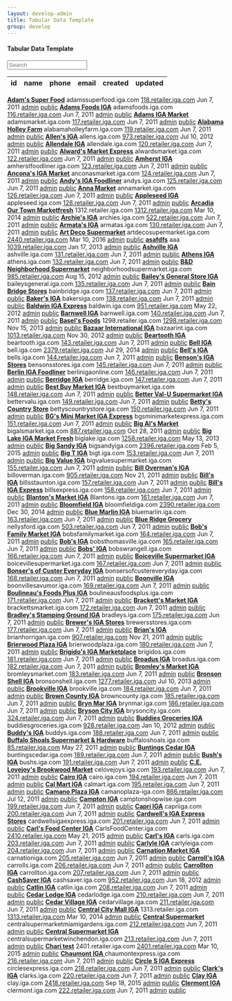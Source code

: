 ```yaml
---
layout: develop-admin
title: Tabular Data Template
group: develop
---
```


<div class="toolbar">
  <div class="row">
    <div class="col-sm-9">
      <h4>Tabular Data Template</h4>
    </div>
    <div class="col-sm-3 text-sm-right">
      <input type="text" placeholder="Search" class="form-control">
    </div>
  </div> 
</div>

<table class="table">
  <thead>
    <tr>
      <th>id</th>
      <th>name</th>
      <th>phone</th>
      <th>email</th>
      <th>created</th>
      <th>updated</th>
    </tr>
  </thead>
  <tbody>
  
  </tbody>
</table>



























































































































































































































































































































































































































































































































































































































































































































































































































































































































































































<tr role="row" class="odd">
<td class="sorting_1">
<strong><a href="/retailers/118">Adam's Super Food</a></strong>
</td>
<td>adamssuperfood.iga.com</td>
<td><a href="http://118.retailer.iga.com" target="_blank">118.retailer.iga.com</a></td>
<td>Jun  7, 2011</td>
<td class="list-actions">
<a href="/retailers/118" class="button">admin</a>
<a href="http://adamssuperfood.iga.com" class="button" target="_blank">public</a>
</td>
</tr><tr role="row" class="even">
<td class="sorting_1">
<strong><a href="/retailers/116">Adams Foods IGA</a></strong>
</td>
<td>adamsfoods.iga.com</td>
<td><a href="http://116.retailer.iga.com" target="_blank">116.retailer.iga.com</a></td>
<td>Jun  7, 2011</td>
<td class="list-actions">
<a href="/retailers/116" class="button">admin</a>
<a href="http://adamsfoods.iga.com" class="button" target="_blank">public</a>
</td>
</tr><tr role="row" class="odd">
<td class="sorting_1">
<strong><a href="/retailers/117">Adams IGA Market</a></strong>
</td>
<td>adamsmarket.iga.com</td>
<td><a href="http://117.retailer.iga.com" target="_blank">117.retailer.iga.com</a></td>
<td>Jun  7, 2011</td>
<td class="list-actions">
<a href="/retailers/117" class="button">admin</a>
<a href="http://adamsmarket.iga.com" class="button" target="_blank">public</a>
</td>
</tr><tr role="row" class="even">
<td class="sorting_1">
<strong><a href="/retailers/119">Alabama Holley Farm</a></strong>
</td>
<td>alabamaholleyfarm.iga.com</td>
<td><a href="http://119.retailer.iga.com" target="_blank">119.retailer.iga.com</a></td>
<td>Jun  7, 2011</td>
<td class="list-actions">
<a href="/retailers/119" class="button">admin</a>
<a href="http://alabamaholleyfarm.iga.com" class="button" target="_blank">public</a>
</td>
</tr><tr role="row" class="odd">
<td class="sorting_1">
<strong><a href="/retailers/973">Allen's IGA</a></strong>
</td>
<td>allens.iga.com</td>
<td><a href="http://973.retailer.iga.com" target="_blank">973.retailer.iga.com</a></td>
<td>Jul 10, 2012</td>
<td class="list-actions">
<a href="/retailers/973" class="button">admin</a>
<a href="http://allens.iga.com" class="button" target="_blank">public</a>
</td>
</tr><tr role="row" class="even">
<td class="sorting_1">
<strong><a href="/retailers/120">Allendale IGA</a></strong>
</td>
<td>allendale.iga.com</td>
<td><a href="http://120.retailer.iga.com" target="_blank">120.retailer.iga.com</a></td>
<td>Jun  7, 2011</td>
<td class="list-actions">
<a href="/retailers/120" class="button">admin</a>
<a href="http://allendale.iga.com" class="button" target="_blank">public</a>
</td>
</tr><tr role="row" class="odd">
<td class="sorting_1">
<strong><a href="/retailers/122">Alward's Market Express</a></strong>
</td>
<td>alwardsmarket.iga.com</td>
<td><a href="http://122.retailer.iga.com" target="_blank">122.retailer.iga.com</a></td>
<td>Jun  7, 2011</td>
<td class="list-actions">
<a href="/retailers/122" class="button">admin</a>
<a href="http://alwardsmarket.iga.com" class="button" target="_blank">public</a>
</td>
</tr><tr role="row" class="even">
<td class="sorting_1">
<strong><a href="/retailers/123">Amherst IGA</a></strong>
</td>
<td>amherstfoodliner.iga.com</td>
<td><a href="http://123.retailer.iga.com" target="_blank">123.retailer.iga.com</a></td>
<td>Jun  7, 2011</td>
<td class="list-actions">
<a href="/retailers/123" class="button">admin</a>
<a href="http://amherstfoodliner.iga.com" class="button" target="_blank">public</a>
</td>
</tr><tr role="row" class="odd">
<td class="sorting_1">
<strong><a href="/retailers/124">Ancona's IGA Market</a></strong>
</td>
<td>anconasmarket.iga.com</td>
<td><a href="http://124.retailer.iga.com" target="_blank">124.retailer.iga.com</a></td>
<td>Jun  7, 2011</td>
<td class="list-actions">
<a href="/retailers/124" class="button">admin</a>
<a href="http://anconasmarket.iga.com" class="button" target="_blank">public</a>
</td>
</tr><tr role="row" class="even">
<td class="sorting_1">
<strong><a href="/retailers/125">Andy's IGA Foodliner</a></strong>
</td>
<td>andys.iga.com</td>
<td><a href="http://125.retailer.iga.com" target="_blank">125.retailer.iga.com</a></td>
<td>Jun  7, 2011</td>
<td class="list-actions">
<a href="/retailers/125" class="button">admin</a>
<a href="http://andys.iga.com" class="button" target="_blank">public</a>
</td>
</tr><tr role="row" class="odd">
<td class="sorting_1">
<strong><a href="/retailers/126">Anna Market</a></strong>
</td>
<td>annamarket.iga.com</td>
<td><a href="http://126.retailer.iga.com" target="_blank">126.retailer.iga.com</a></td>
<td>Jun  7, 2011</td>
<td class="list-actions">
<a href="/retailers/126" class="button">admin</a>
<a href="http://annamarket.iga.com" class="button" target="_blank">public</a>
</td>
</tr><tr role="row" class="even">
<td class="sorting_1">
<strong><a href="/retailers/128">Appleseed IGA</a></strong>
</td>
<td>appleseed.iga.com</td>
<td><a href="http://128.retailer.iga.com" target="_blank">128.retailer.iga.com</a></td>
<td>Jun  7, 2011</td>
<td class="list-actions">
<a href="/retailers/128" class="button">admin</a>
<a href="http://appleseed.iga.com" class="button" target="_blank">public</a>
</td>
</tr><tr role="row" class="odd">
<td class="sorting_1">
<strong><a href="/retailers/1312">Arcadia Our Town Marketfresh</a></strong>
</td>
<td>1312.retailer.iga.com</td>
<td><a href="http://1312.retailer.iga.com" target="_blank">1312.retailer.iga.com</a></td>
<td>Mar 10, 2014</td>
<td class="list-actions">
<a href="/retailers/1312" class="button">admin</a>
<a href="http://1312.retailer.iga.com" class="button" target="_blank">public</a>
</td>
</tr><tr role="row" class="even">
<td class="sorting_1">
<strong><a href="/retailers/522">Archie's IGA</a></strong>
</td>
<td>archies.iga.com</td>
<td><a href="http://522.retailer.iga.com" target="_blank">522.retailer.iga.com</a></td>
<td>Jun  7, 2011</td>
<td class="list-actions">
<a href="/retailers/522" class="button">admin</a>
<a href="http://archies.iga.com" class="button" target="_blank">public</a>
</td>
</tr><tr role="row" class="odd">
<td class="sorting_1">
<strong><a href="/retailers/130">Armata's IGA</a></strong>
</td>
<td>armatas.iga.com</td>
<td><a href="http://130.retailer.iga.com" target="_blank">130.retailer.iga.com</a></td>
<td>Jun  7, 2011</td>
<td class="list-actions">
<a href="/retailers/130" class="button">admin</a>
<a href="http://armatas.iga.com" class="button" target="_blank">public</a>
</td>
</tr><tr role="row" class="even">
<td class="sorting_1">
<strong><a href="/retailers/2440">Art Deco Supermarket</a></strong>
</td>
<td>artdecosupermarket.iga.com</td>
<td><a href="http://2440.retailer.iga.com" target="_blank">2440.retailer.iga.com</a></td>
<td>Mar 10, 2016</td>
<td class="list-actions">
<a href="/retailers/2440" class="button">admin</a>
<a href="http://artdecosupermarket.iga.com" class="button" target="_blank">public</a>
</td>
</tr><tr role="row" class="odd">
<td class="sorting_1">
<strong><a href="/retailers/1039">asafdfs</a></strong>
</td>
<td>aaa</td>
<td><a href="http://1039.retailer.iga.com" target="_blank">1039.retailer.iga.com</a></td>
<td>Jan 17, 2013</td>
<td class="list-actions">
<a href="/retailers/1039" class="button">admin</a>
<a href="http://aaa" class="button" target="_blank">public</a>
</td>
</tr><tr role="row" class="even">
<td class="sorting_1">
<strong><a href="/retailers/131">Ashville IGA</a></strong>
</td>
<td>ashville.iga.com</td>
<td><a href="http://131.retailer.iga.com" target="_blank">131.retailer.iga.com</a></td>
<td>Jun  7, 2011</td>
<td class="list-actions">
<a href="/retailers/131" class="button">admin</a>
<a href="http://ashville.iga.com" class="button" target="_blank">public</a>
</td>
</tr><tr role="row" class="odd">
<td class="sorting_1">
<strong><a href="/retailers/132">Athens IGA</a></strong>
</td>
<td>athens.iga.com</td>
<td><a href="http://132.retailer.iga.com" target="_blank">132.retailer.iga.com</a></td>
<td>Jun  7, 2011</td>
<td class="list-actions">
<a href="/retailers/132" class="button">admin</a>
<a href="http://athens.iga.com" class="button" target="_blank">public</a>
</td>
</tr><tr role="row" class="even">
<td class="sorting_1">
<strong><a href="/retailers/985">B&amp;D Neighborhood Supermarket</a></strong>
</td>
<td>neighborhoodsupermarket.iga.com</td>
<td><a href="http://985.retailer.iga.com" target="_blank">985.retailer.iga.com</a></td>
<td>Aug 15, 2012</td>
<td class="list-actions">
<a href="/retailers/985" class="button">admin</a>
<a href="http://neighborhoodsupermarket.iga.com" class="button" target="_blank">public</a>
</td>
</tr><tr role="row" class="odd">
<td class="sorting_1">
<strong><a href="/retailers/135">Bailey's General Store IGA</a></strong>
</td>
<td>baileysgeneral.iga.com</td>
<td><a href="http://135.retailer.iga.com" target="_blank">135.retailer.iga.com</a></td>
<td>Jun  7, 2011</td>
<td class="list-actions">
<a href="/retailers/135" class="button">admin</a>
<a href="http://baileysgeneral.iga.com" class="button" target="_blank">public</a>
</td>
</tr><tr role="row" class="even">
<td class="sorting_1">
<strong><a href="/retailers/137">Bain Bridge Stores</a></strong>
</td>
<td>bainbridge.iga.com</td>
<td><a href="http://137.retailer.iga.com" target="_blank">137.retailer.iga.com</a></td>
<td>Jun  7, 2011</td>
<td class="list-actions">
<a href="/retailers/137" class="button">admin</a>
<a href="http://bainbridge.iga.com" class="button" target="_blank">public</a>
</td>
</tr><tr role="row" class="odd">
<td class="sorting_1">
<strong><a href="/retailers/138">Baker's IGA</a></strong>
</td>
<td>bakersiga.com</td>
<td><a href="http://138.retailer.iga.com" target="_blank">138.retailer.iga.com</a></td>
<td>Jun  7, 2011</td>
<td class="list-actions">
<a href="/retailers/138" class="button">admin</a>
<a href="http://bakersiga.com" class="button" target="_blank">public</a>
</td>
</tr><tr role="row" class="even">
<td class="sorting_1">
<strong><a href="/retailers/951">Baldwin IGA Express</a></strong>
</td>
<td>baldwin.iga.com</td>
<td><a href="http://951.retailer.iga.com" target="_blank">951.retailer.iga.com</a></td>
<td>May 22, 2012</td>
<td class="list-actions">
<a href="/retailers/951" class="button">admin</a>
<a href="http://baldwin.iga.com" class="button" target="_blank">public</a>
</td>
</tr><tr role="row" class="odd">
<td class="sorting_1">
<strong><a href="/retailers/140">Barnwell IGA</a></strong>
</td>
<td>barnwell.iga.com</td>
<td><a href="http://140.retailer.iga.com" target="_blank">140.retailer.iga.com</a></td>
<td>Jun  7, 2011</td>
<td class="list-actions">
<a href="/retailers/140" class="button">admin</a>
<a href="http://barnwell.iga.com" class="button" target="_blank">public</a>
</td>
</tr><tr role="row" class="even">
<td class="sorting_1">
<strong><a href="/retailers/1298">Basel's Foods</a></strong>
</td>
<td>1298.retailer.iga.com</td>
<td><a href="http://1298.retailer.iga.com" target="_blank">1298.retailer.iga.com</a></td>
<td>Nov 15, 2013</td>
<td class="list-actions">
<a href="/retailers/1298" class="button">admin</a>
<a href="http://1298.retailer.iga.com" class="button" target="_blank">public</a>
</td>
</tr><tr role="row" class="odd">
<td class="sorting_1">
<strong><a href="/retailers/1013">Bazaar International IGA</a></strong>
</td>
<td>bazaarint.iga.com</td>
<td><a href="http://1013.retailer.iga.com" target="_blank">1013.retailer.iga.com</a></td>
<td>Nov 30, 2012</td>
<td class="list-actions">
<a href="/retailers/1013" class="button">admin</a>
<a href="http://bazaarint.iga.com" class="button" target="_blank">public</a>
</td>
</tr><tr role="row" class="even">
<td class="sorting_1">
<strong><a href="/retailers/143">Beartooth IGA</a></strong>
</td>
<td>beartooth.iga.com</td>
<td><a href="http://143.retailer.iga.com" target="_blank">143.retailer.iga.com</a></td>
<td>Jun  7, 2011</td>
<td class="list-actions">
<a href="/retailers/143" class="button">admin</a>
<a href="http://beartooth.iga.com" class="button" target="_blank">public</a>
</td>
</tr><tr role="row" class="odd">
<td class="sorting_1">
<strong><a href="/retailers/2379">Bell IGA</a></strong>
</td>
<td>bell.iga.com</td>
<td><a href="http://2379.retailer.iga.com" target="_blank">2379.retailer.iga.com</a></td>
<td>Jul 29, 2014</td>
<td class="list-actions">
<a href="/retailers/2379" class="button">admin</a>
<a href="http://bell.iga.com" class="button" target="_blank">public</a>
</td>
</tr><tr role="row" class="even">
<td class="sorting_1">
<strong><a href="/retailers/144">Bell's IGA</a></strong>
</td>
<td>bells.iga.com</td>
<td><a href="http://144.retailer.iga.com" target="_blank">144.retailer.iga.com</a></td>
<td>Jun  7, 2011</td>
<td class="list-actions">
<a href="/retailers/144" class="button">admin</a>
<a href="http://bells.iga.com" class="button" target="_blank">public</a>
</td>
</tr><tr role="row" class="odd">
<td class="sorting_1">
<strong><a href="/retailers/145">Benson's IGA Stores</a></strong>
</td>
<td>bensonsstores.iga.com</td>
<td><a href="http://145.retailer.iga.com" target="_blank">145.retailer.iga.com</a></td>
<td>Jun  7, 2011</td>
<td class="list-actions">
<a href="/retailers/145" class="button">admin</a>
<a href="http://bensonsstores.iga.com" class="button" target="_blank">public</a>
</td>
</tr><tr role="row" class="even">
<td class="sorting_1">
<strong><a href="/retailers/146">Berlin IGA Foodliner</a></strong>
</td>
<td>berlinigaonline.com</td>
<td><a href="http://146.retailer.iga.com" target="_blank">146.retailer.iga.com</a></td>
<td>Jun  7, 2011</td>
<td class="list-actions">
<a href="/retailers/146" class="button">admin</a>
<a href="http://berlinigaonline.com" class="button" target="_blank">public</a>
</td>
</tr><tr role="row" class="odd">
<td class="sorting_1">
<strong><a href="/retailers/147">Berridge IGA</a></strong>
</td>
<td>berridge.iga.com</td>
<td><a href="http://147.retailer.iga.com" target="_blank">147.retailer.iga.com</a></td>
<td>Jun  7, 2011</td>
<td class="list-actions">
<a href="/retailers/147" class="button">admin</a>
<a href="http://berridge.iga.com" class="button" target="_blank">public</a>
</td>
</tr><tr role="row" class="even">
<td class="sorting_1">
<strong><a href="/retailers/148">Best Buy Market IGA</a></strong>
</td>
<td>bestbuymarket.iga.com</td>
<td><a href="http://148.retailer.iga.com" target="_blank">148.retailer.iga.com</a></td>
<td>Jun  7, 2011</td>
<td class="list-actions">
<a href="/retailers/148" class="button">admin</a>
<a href="http://bestbuymarket.iga.com" class="button" target="_blank">public</a>
</td>
</tr><tr role="row" class="odd">
<td class="sorting_1">
<strong><a href="/retailers/149">Better Val-U Supermarket IGA</a></strong>
</td>
<td>bettervalu.iga.com</td>
<td><a href="http://149.retailer.iga.com" target="_blank">149.retailer.iga.com</a></td>
<td>Jun  7, 2011</td>
<td class="list-actions">
<a href="/retailers/149" class="button">admin</a>
<a href="http://bettervalu.iga.com" class="button" target="_blank">public</a>
</td>
</tr><tr role="row" class="even">
<td class="sorting_1">
<strong><a href="/retailers/150">Betty's Country Store</a></strong>
</td>
<td>bettyscountrystore.iga.com</td>
<td><a href="http://150.retailer.iga.com" target="_blank">150.retailer.iga.com</a></td>
<td>Jun  7, 2011</td>
<td class="list-actions">
<a href="/retailers/150" class="button">admin</a>
<a href="http://bettyscountrystore.iga.com" class="button" target="_blank">public</a>
</td>
</tr><tr role="row" class="odd">
<td class="sorting_1">
<strong><a href="/retailers/151">BG's Mini Market IGA Express</a></strong>
</td>
<td>bgsminimarketexpress.iga.com</td>
<td><a href="http://151.retailer.iga.com" target="_blank">151.retailer.iga.com</a></td>
<td>Jun  7, 2011</td>
<td class="list-actions">
<a href="/retailers/151" class="button">admin</a>
<a href="http://bgsminimarketexpress.iga.com" class="button" target="_blank">public</a>
</td>
</tr><tr role="row" class="even">
<td class="sorting_1">
<strong><a href="/retailers/887">Big Al's Market</a></strong>
</td>
<td>bigalsmarket.iga.com</td>
<td><a href="http://887.retailer.iga.com" target="_blank">887.retailer.iga.com</a></td>
<td>Oct 28, 2011</td>
<td class="list-actions">
<a href="/retailers/887" class="button">admin</a>
<a href="http://bigalsmarket.iga.com" class="button" target="_blank">public</a>
</td>
</tr><tr role="row" class="odd">
<td class="sorting_1">
<strong><a href="/retailers/1258">Big Lake IGA Market Fresh</a></strong>
</td>
<td>biglake.iga.com</td>
<td><a href="http://1258.retailer.iga.com" target="_blank">1258.retailer.iga.com</a></td>
<td>May 13, 2013</td>
<td class="list-actions">
<a href="/retailers/1258" class="button">admin</a>
<a href="http://biglake.iga.com" class="button" target="_blank">public</a>
</td>
</tr><tr role="row" class="even">
<td class="sorting_1">
<strong><a href="/retailers/2396">Big Sandy IGA</a></strong>
</td>
<td>bigsandyiga.com</td>
<td><a href="http://2396.retailer.iga.com" target="_blank">2396.retailer.iga.com</a></td>
<td>Feb  5, 2015</td>
<td class="list-actions">
<a href="/retailers/2396" class="button">admin</a>
<a href="http://bigsandyiga.com" class="button" target="_blank">public</a>
</td>
</tr><tr role="row" class="odd">
<td class="sorting_1">
<strong><a href="/retailers/153">Big T IGA</a></strong>
</td>
<td>bigt.iga.com</td>
<td><a href="http://153.retailer.iga.com" target="_blank">153.retailer.iga.com</a></td>
<td>Jun  7, 2011</td>
<td class="list-actions">
<a href="/retailers/153" class="button">admin</a>
<a href="http://bigt.iga.com" class="button" target="_blank">public</a>
</td>
</tr><tr role="row" class="even">
<td class="sorting_1">
<strong><a href="/retailers/155">Big Value IGA</a></strong>
</td>
<td>bigvaluesupermarket.iga.com</td>
<td><a href="http://155.retailer.iga.com" target="_blank">155.retailer.iga.com</a></td>
<td>Jun  7, 2011</td>
<td class="list-actions">
<a href="/retailers/155" class="button">admin</a>
<a href="http://bigvaluesupermarket.iga.com" class="button" target="_blank">public</a>
</td>
</tr><tr role="row" class="odd">
<td class="sorting_1">
<strong><a href="/retailers/905">Bill Overman's IGA</a></strong>
</td>
<td>billoverman.iga.com</td>
<td><a href="http://905.retailer.iga.com" target="_blank">905.retailer.iga.com</a></td>
<td>Nov 21, 2011</td>
<td class="list-actions">
<a href="/retailers/905" class="button">admin</a>
<a href="http://billoverman.iga.com" class="button" target="_blank">public</a>
</td>
</tr><tr role="row" class="even">
<td class="sorting_1">
<strong><a href="/retailers/157">Bill's IGA</a></strong>
</td>
<td>billsstaunton.iga.com</td>
<td><a href="http://157.retailer.iga.com" target="_blank">157.retailer.iga.com</a></td>
<td>Jun  7, 2011</td>
<td class="list-actions">
<a href="/retailers/157" class="button">admin</a>
<a href="http://billsstaunton.iga.com" class="button" target="_blank">public</a>
</td>
</tr><tr role="row" class="odd">
<td class="sorting_1">
<strong><a href="/retailers/158">Bill's IGA Express</a></strong>
</td>
<td>billsexpress.iga.com</td>
<td><a href="http://158.retailer.iga.com" target="_blank">158.retailer.iga.com</a></td>
<td>Jun  7, 2011</td>
<td class="list-actions">
<a href="/retailers/158" class="button">admin</a>
<a href="http://billsexpress.iga.com" class="button" target="_blank">public</a>
</td>
</tr><tr role="row" class="even">
<td class="sorting_1">
<strong><a href="/retailers/161">Blanton's Market IGA</a></strong>
</td>
<td>Blantons.iga.com</td>
<td><a href="http://161.retailer.iga.com" target="_blank">161.retailer.iga.com</a></td>
<td>Jun  7, 2011</td>
<td class="list-actions">
<a href="/retailers/161" class="button">admin</a>
<a href="http://Blantons.iga.com" class="button" target="_blank">public</a>
</td>
</tr><tr role="row" class="odd">
<td class="sorting_1">
<strong><a href="/retailers/2390">Bloomfield IGA</a></strong>
</td>
<td>bloomfieldiga.com</td>
<td><a href="http://2390.retailer.iga.com" target="_blank">2390.retailer.iga.com</a></td>
<td>Dec 30, 2014</td>
<td class="list-actions">
<a href="/retailers/2390" class="button">admin</a>
<a href="http://bloomfieldiga.com" class="button" target="_blank">public</a>
</td>
</tr><tr role="row" class="even">
<td class="sorting_1">
<strong><a href="/retailers/163">Blue Marlin IGA</a></strong>
</td>
<td>bluemarlin.iga.com</td>
<td><a href="http://163.retailer.iga.com" target="_blank">163.retailer.iga.com</a></td>
<td>Jun  7, 2011</td>
<td class="list-actions">
<a href="/retailers/163" class="button">admin</a>
<a href="http://bluemarlin.iga.com" class="button" target="_blank">public</a>
</td>
</tr><tr role="row" class="odd">
<td class="sorting_1">
<strong><a href="/retailers/503">Blue Ridge Grocery</a></strong>
</td>
<td>nellysford.iga.com</td>
<td><a href="http://503.retailer.iga.com" target="_blank">503.retailer.iga.com</a></td>
<td>Jun  7, 2011</td>
<td class="list-actions">
<a href="/retailers/503" class="button">admin</a>
<a href="http://nellysford.iga.com" class="button" target="_blank">public</a>
</td>
</tr><tr role="row" class="even">
<td class="sorting_1">
<strong><a href="/retailers/164">Bob's Family Market IGA</a></strong>
</td>
<td>bobsfamilymarket.iga.com</td>
<td><a href="http://164.retailer.iga.com" target="_blank">164.retailer.iga.com</a></td>
<td>Jun  7, 2011</td>
<td class="list-actions">
<a href="/retailers/164" class="button">admin</a>
<a href="http://bobsfamilymarket.iga.com" class="button" target="_blank">public</a>
</td>
</tr><tr role="row" class="odd">
<td class="sorting_1">
<strong><a href="/retailers/165">Bob's IGA</a></strong>
</td>
<td>bobsthomasville.iga.com</td>
<td><a href="http://165.retailer.iga.com" target="_blank">165.retailer.iga.com</a></td>
<td>Jun  7, 2011</td>
<td class="list-actions">
<a href="/retailers/165" class="button">admin</a>
<a href="http://bobsthomasville.iga.com" class="button" target="_blank">public</a>
</td>
</tr><tr role="row" class="even">
<td class="sorting_1">
<strong><a href="/retailers/166">Bobs' IGA</a></strong>
</td>
<td>bobswrangell.iga.com</td>
<td><a href="http://166.retailer.iga.com" target="_blank">166.retailer.iga.com</a></td>
<td>Jun  7, 2011</td>
<td class="list-actions">
<a href="/retailers/166" class="button">admin</a>
<a href="http://bobswrangell.iga.com" class="button" target="_blank">public</a>
</td>
</tr><tr role="row" class="odd">
<td class="sorting_1">
<strong><a href="/retailers/167">Boiceville Supermarket IGA</a></strong>
</td>
<td>boicevillesupermarket.iga.com</td>
<td><a href="http://167.retailer.iga.com" target="_blank">167.retailer.iga.com</a></td>
<td>Jun  7, 2011</td>
<td class="list-actions">
<a href="/retailers/167" class="button">admin</a>
<a href="http://boicevillesupermarket.iga.com" class="button" target="_blank">public</a>
</td>
</tr><tr role="row" class="even">
<td class="sorting_1">
<strong><a href="/retailers/168">Bonser's of Custer Everyday IGA</a></strong>
</td>
<td>bonsersofcustereveryday.iga.com</td>
<td><a href="http://168.retailer.iga.com" target="_blank">168.retailer.iga.com</a></td>
<td>Jun  7, 2011</td>
<td class="list-actions">
<a href="/retailers/168" class="button">admin</a>
<a href="http://bonsersofcustereveryday.iga.com" class="button" target="_blank">public</a>
</td>
</tr><tr role="row" class="odd">
<td class="sorting_1">
<strong><a href="/retailers/169">Boonville IGA</a></strong>
</td>
<td>boonvillesavumor.iga.com</td>
<td><a href="http://169.retailer.iga.com" target="_blank">169.retailer.iga.com</a></td>
<td>Jun  7, 2011</td>
<td class="list-actions">
<a href="/retailers/169" class="button">admin</a>
<a href="http://boonvillesavumor.iga.com" class="button" target="_blank">public</a>
</td>
</tr><tr role="row" class="even">
<td class="sorting_1">
<strong><a href="/retailers/171">Boulineau's Foods Plus IGA</a></strong>
</td>
<td>boulineausfoodsplus.iga.com</td>
<td><a href="http://171.retailer.iga.com" target="_blank">171.retailer.iga.com</a></td>
<td>Jun  7, 2011</td>
<td class="list-actions">
<a href="/retailers/171" class="button">admin</a>
<a href="http://boulineausfoodsplus.iga.com" class="button" target="_blank">public</a>
</td>
</tr><tr role="row" class="odd">
<td class="sorting_1">
<strong><a href="/retailers/172">Brackett's Market IGA</a></strong>
</td>
<td>brackettsmarket.iga.com</td>
<td><a href="http://172.retailer.iga.com" target="_blank">172.retailer.iga.com</a></td>
<td>Jun  7, 2011</td>
<td class="list-actions">
<a href="/retailers/172" class="button">admin</a>
<a href="http://brackettsmarket.iga.com" class="button" target="_blank">public</a>
</td>
</tr><tr role="row" class="even">
<td class="sorting_1">
<strong><a href="/retailers/175">Bradley's Stamping Ground IGA</a></strong>
</td>
<td>bradleys.iga.com</td>
<td><a href="http://175.retailer.iga.com" target="_blank">175.retailer.iga.com</a></td>
<td>Jun  7, 2011</td>
<td class="list-actions">
<a href="/retailers/175" class="button">admin</a>
<a href="http://bradleys.iga.com" class="button" target="_blank">public</a>
</td>
</tr><tr role="row" class="odd">
<td class="sorting_1">
<strong><a href="/retailers/177">Brewer's IGA Stores</a></strong>
</td>
<td>brewersstores.iga.com</td>
<td><a href="http://177.retailer.iga.com" target="_blank">177.retailer.iga.com</a></td>
<td>Jun  7, 2011</td>
<td class="list-actions">
<a href="/retailers/177" class="button">admin</a>
<a href="http://brewersstores.iga.com" class="button" target="_blank">public</a>
</td>
</tr><tr role="row" class="even">
<td class="sorting_1">
<strong><a href="/retailers/907">Brian's IGA</a></strong>
</td>
<td>brianhorrigan.iga.com</td>
<td><a href="http://907.retailer.iga.com" target="_blank">907.retailer.iga.com</a></td>
<td>Nov 21, 2011</td>
<td class="list-actions">
<a href="/retailers/907" class="button">admin</a>
<a href="http://brianhorrigan.iga.com" class="button" target="_blank">public</a>
</td>
</tr><tr role="row" class="odd">
<td class="sorting_1">
<strong><a href="/retailers/180">Brierwood Plaza IGA</a></strong>
</td>
<td>brierwoodplaza.iga.com</td>
<td><a href="http://180.retailer.iga.com" target="_blank">180.retailer.iga.com</a></td>
<td>Jun  7, 2011</td>
<td class="list-actions">
<a href="/retailers/180" class="button">admin</a>
<a href="http://brierwoodplaza.iga.com" class="button" target="_blank">public</a>
</td>
</tr><tr role="row" class="even">
<td class="sorting_1">
<strong><a href="/retailers/181">Brigido's IGA Marketplace</a></strong>
</td>
<td>brigidos.iga.com</td>
<td><a href="http://181.retailer.iga.com" target="_blank">181.retailer.iga.com</a></td>
<td>Jun  7, 2011</td>
<td class="list-actions">
<a href="/retailers/181" class="button">admin</a>
<a href="http://brigidos.iga.com" class="button" target="_blank">public</a>
</td>
</tr><tr role="row" class="odd">
<td class="sorting_1">
<strong><a href="/retailers/182">Broadus IGA</a></strong>
</td>
<td>broadus.iga.com</td>
<td><a href="http://182.retailer.iga.com" target="_blank">182.retailer.iga.com</a></td>
<td>Jun  7, 2011</td>
<td class="list-actions">
<a href="/retailers/182" class="button">admin</a>
<a href="http://broadus.iga.com" class="button" target="_blank">public</a>
</td>
</tr><tr role="row" class="even">
<td class="sorting_1">
<strong><a href="/retailers/183">Bromley's Market IGA</a></strong>
</td>
<td>bromleysmarket.com</td>
<td><a href="http://183.retailer.iga.com" target="_blank">183.retailer.iga.com</a></td>
<td>Jun  7, 2011</td>
<td class="list-actions">
<a href="/retailers/183" class="button">admin</a>
<a href="http://bromleysmarket.com" class="button" target="_blank">public</a>
</td>
</tr><tr role="row" class="odd">
<td class="sorting_1">
<strong><a href="/retailers/1277">Bronson Shell IGA</a></strong>
</td>
<td>bronsonshell.iga.com</td>
<td><a href="http://1277.retailer.iga.com" target="_blank">1277.retailer.iga.com</a></td>
<td>Jul 10, 2013</td>
<td class="list-actions">
<a href="/retailers/1277" class="button">admin</a>
<a href="http://bronsonshell.iga.com" class="button" target="_blank">public</a>
</td>
</tr><tr role="row" class="even">
<td class="sorting_1">
<strong><a href="/retailers/184">Brookville IGA</a></strong>
</td>
<td>brookville.iga.com</td>
<td><a href="http://184.retailer.iga.com" target="_blank">184.retailer.iga.com</a></td>
<td>Jun  7, 2011</td>
<td class="list-actions">
<a href="/retailers/184" class="button">admin</a>
<a href="http://brookville.iga.com" class="button" target="_blank">public</a>
</td>
</tr><tr role="row" class="odd">
<td class="sorting_1">
<strong><a href="/retailers/185">Brown County IGA</a></strong>
</td>
<td>browncounty.iga.com</td>
<td><a href="http://185.retailer.iga.com" target="_blank">185.retailer.iga.com</a></td>
<td>Jun  7, 2011</td>
<td class="list-actions">
<a href="/retailers/185" class="button">admin</a>
<a href="http://browncounty.iga.com" class="button" target="_blank">public</a>
</td>
</tr><tr role="row" class="even">
<td class="sorting_1">
<strong><a href="/retailers/186">Bryn Mar IGA</a></strong>
</td>
<td>brynmar.iga.com</td>
<td><a href="http://186.retailer.iga.com" target="_blank">186.retailer.iga.com</a></td>
<td>Jun  7, 2011</td>
<td class="list-actions">
<a href="/retailers/186" class="button">admin</a>
<a href="http://brynmar.iga.com" class="button" target="_blank">public</a>
</td>
</tr><tr role="row" class="odd">
<td class="sorting_1">
<strong><a href="/retailers/324">Bryson City IGA</a></strong>
</td>
<td>brysoncity.iga.com</td>
<td><a href="http://324.retailer.iga.com" target="_blank">324.retailer.iga.com</a></td>
<td>Jun  7, 2011</td>
<td class="list-actions">
<a href="/retailers/324" class="button">admin</a>
<a href="http://brysoncity.iga.com" class="button" target="_blank">public</a>
</td>
</tr><tr role="row" class="even">
<td class="sorting_1">
<strong><a href="/retailers/928">Buddies Groceries IGA</a></strong>
</td>
<td>buddiesgroceries.iga.com</td>
<td><a href="http://928.retailer.iga.com" target="_blank">928.retailer.iga.com</a></td>
<td>Jan 10, 2012</td>
<td class="list-actions">
<a href="/retailers/928" class="button">admin</a>
<a href="http://buddiesgroceries.iga.com" class="button" target="_blank">public</a>
</td>
</tr><tr role="row" class="odd">
<td class="sorting_1">
<strong><a href="/retailers/188">Buddy's IGA</a></strong>
</td>
<td>buddys.iga.com</td>
<td><a href="http://188.retailer.iga.com" target="_blank">188.retailer.iga.com</a></td>
<td>Jun  7, 2011</td>
<td class="list-actions">
<a href="/retailers/188" class="button">admin</a>
<a href="http://buddys.iga.com" class="button" target="_blank">public</a>
</td>
</tr><tr role="row" class="even">
<td class="sorting_1">
<strong><a href="/retailers/85">Buffalo Shoals Supermarket &amp; Hardware</a></strong>
</td>
<td>buffaloshoals.iga.com</td>
<td><a href="http://85.retailer.iga.com" target="_blank">85.retailer.iga.com</a></td>
<td>May 27, 2011</td>
<td class="list-actions">
<a href="/retailers/85" class="button">admin</a>
<a href="http://buffaloshoals.iga.com" class="button" target="_blank">public</a>
</td>
</tr><tr role="row" class="odd">
<td class="sorting_1">
<strong><a href="/retailers/189">Buntings Cedar IGA</a></strong>
</td>
<td>buntingscedar.iga.com</td>
<td><a href="http://189.retailer.iga.com" target="_blank">189.retailer.iga.com</a></td>
<td>Jun  7, 2011</td>
<td class="list-actions">
<a href="/retailers/189" class="button">admin</a>
<a href="http://buntingscedar.iga.com" class="button" target="_blank">public</a>
</td>
</tr><tr role="row" class="even">
<td class="sorting_1">
<strong><a href="/retailers/191">Bush's IGA</a></strong>
</td>
<td>bushs.iga.com</td>
<td><a href="http://191.retailer.iga.com" target="_blank">191.retailer.iga.com</a></td>
<td>Jun  7, 2011</td>
<td class="list-actions">
<a href="/retailers/191" class="button">admin</a>
<a href="http://bushs.iga.com" class="button" target="_blank">public</a>
</td>
</tr><tr role="row" class="odd">
<td class="sorting_1">
<strong><a href="/retailers/193">C.E. Lovejoy's Brookwood Market</a></strong>
</td>
<td>celovejoys.iga.com</td>
<td><a href="http://193.retailer.iga.com" target="_blank">193.retailer.iga.com</a></td>
<td>Jun  7, 2011</td>
<td class="list-actions">
<a href="/retailers/193" class="button">admin</a>
<a href="http://celovejoys.iga.com" class="button" target="_blank">public</a>
</td>
</tr><tr role="row" class="even">
<td class="sorting_1">
<strong><a href="/retailers/194">Cairo IGA</a></strong>
</td>
<td>cairo.iga.com</td>
<td><a href="http://194.retailer.iga.com" target="_blank">194.retailer.iga.com</a></td>
<td>Jun  7, 2011</td>
<td class="list-actions">
<a href="/retailers/194" class="button">admin</a>
<a href="http://cairo.iga.com" class="button" target="_blank">public</a>
</td>
</tr><tr role="row" class="odd">
<td class="sorting_1">
<strong><a href="/retailers/195">Cal Mart IGA</a></strong>
</td>
<td>calmart.iga.com</td>
<td><a href="http://195.retailer.iga.com" target="_blank">195.retailer.iga.com</a></td>
<td>Jun  7, 2011</td>
<td class="list-actions">
<a href="/retailers/195" class="button">admin</a>
<a href="http://calmart.iga.com" class="button" target="_blank">public</a>
</td>
</tr><tr role="row" class="even">
<td class="sorting_1">
<strong><a href="/retailers/866">Camano Plaza IGA</a></strong>
</td>
<td>camanoplaza-iga.com</td>
<td><a href="http://866.retailer.iga.com" target="_blank">866.retailer.iga.com</a></td>
<td>Jul 12, 2011</td>
<td class="list-actions">
<a href="/retailers/866" class="button">admin</a>
<a href="http://camanoplaza-iga.com" class="button" target="_blank">public</a>
</td>
</tr><tr role="row" class="odd">
<td class="sorting_1">
<strong><a href="/retailers/199">Campton IGA</a></strong>
</td>
<td>camptonshopwise.iga.com</td>
<td><a href="http://199.retailer.iga.com" target="_blank">199.retailer.iga.com</a></td>
<td>Jun  7, 2011</td>
<td class="list-actions">
<a href="/retailers/199" class="button">admin</a>
<a href="http://camptonshopwise.iga.com" class="button" target="_blank">public</a>
</td>
</tr><tr role="row" class="even">
<td class="sorting_1">
<strong><a href="/retailers/200">Capri IGA</a></strong>
</td>
<td>capriiga.com</td>
<td><a href="http://200.retailer.iga.com" target="_blank">200.retailer.iga.com</a></td>
<td>Jun  7, 2011</td>
<td class="list-actions">
<a href="/retailers/200" class="button">admin</a>
<a href="http://capriiga.com" class="button" target="_blank">public</a>
</td>
</tr><tr role="row" class="odd">
<td class="sorting_1">
<strong><a href="/retailers/201">Cardwell's IGA Express Stores</a></strong>
</td>
<td>cardwellsigaexpress.iga.com</td>
<td><a href="http://201.retailer.iga.com" target="_blank">201.retailer.iga.com</a></td>
<td>Jun  7, 2011</td>
<td class="list-actions">
<a href="/retailers/201" class="button">admin</a>
<a href="http://cardwellsigaexpress.iga.com" class="button" target="_blank">public</a>
</td>
</tr><tr role="row" class="even">
<td class="sorting_1">
<strong><a href="/retailers/2410">Carl's Food Center IGA</a></strong>
</td>
<td>CarlsFoodCenter.iga.com</td>
<td><a href="http://2410.retailer.iga.com" target="_blank">2410.retailer.iga.com</a></td>
<td>May 21, 2015</td>
<td class="list-actions">
<a href="/retailers/2410" class="button">admin</a>
<a href="http://CarlsFoodCenter.iga.com" class="button" target="_blank">public</a>
</td>
</tr><tr role="row" class="odd">
<td class="sorting_1">
<strong><a href="/retailers/203">Carl's IGA</a></strong>
</td>
<td>carls.iga.com</td>
<td><a href="http://203.retailer.iga.com" target="_blank">203.retailer.iga.com</a></td>
<td>Jun  7, 2011</td>
<td class="list-actions">
<a href="/retailers/203" class="button">admin</a>
<a href="http://carls.iga.com" class="button" target="_blank">public</a>
</td>
</tr><tr role="row" class="even">
<td class="sorting_1">
<strong><a href="/retailers/204">Carlyle IGA</a></strong>
</td>
<td>carlyleiga.com</td>
<td><a href="http://204.retailer.iga.com" target="_blank">204.retailer.iga.com</a></td>
<td>Jun  7, 2011</td>
<td class="list-actions">
<a href="/retailers/204" class="button">admin</a>
<a href="http://carlyleiga.com" class="button" target="_blank">public</a>
</td>
</tr><tr role="row" class="odd">
<td class="sorting_1">
<strong><a href="/retailers/205">Carnation Market IGA</a></strong>
</td>
<td>carnationiga.com</td>
<td><a href="http://205.retailer.iga.com" target="_blank">205.retailer.iga.com</a></td>
<td>Jun  7, 2011</td>
<td class="list-actions">
<a href="/retailers/205" class="button">admin</a>
<a href="http://carnationiga.com" class="button" target="_blank">public</a>
</td>
</tr><tr role="row" class="even">
<td class="sorting_1">
<strong><a href="/retailers/206">Carroll's IGA</a></strong>
</td>
<td>carrolls.iga.com</td>
<td><a href="http://206.retailer.iga.com" target="_blank">206.retailer.iga.com</a></td>
<td>Jun  7, 2011</td>
<td class="list-actions">
<a href="/retailers/206" class="button">admin</a>
<a href="http://carrolls.iga.com" class="button" target="_blank">public</a>
</td>
</tr><tr role="row" class="odd">
<td class="sorting_1">
<strong><a href="/retailers/207">Carrollton IGA</a></strong>
</td>
<td>carrollton.iga.com</td>
<td><a href="http://207.retailer.iga.com" target="_blank">207.retailer.iga.com</a></td>
<td>Jun  7, 2011</td>
<td class="list-actions">
<a href="/retailers/207" class="button">admin</a>
<a href="http://carrollton.iga.com" class="button" target="_blank">public</a>
</td>
</tr><tr role="row" class="even">
<td class="sorting_1">
<strong><a href="/retailers/952">CashSaver IGA</a></strong>
</td>
<td>cashsaver.iga.com</td>
<td><a href="http://952.retailer.iga.com" target="_blank">952.retailer.iga.com</a></td>
<td>Jun 18, 2012</td>
<td class="list-actions">
<a href="/retailers/952" class="button">admin</a>
<a href="http://cashsaver.iga.com" class="button" target="_blank">public</a>
</td>
</tr><tr role="row" class="odd">
<td class="sorting_1">
<strong><a href="/retailers/208">Catlin IGA</a></strong>
</td>
<td>catlin.iga.com</td>
<td><a href="http://208.retailer.iga.com" target="_blank">208.retailer.iga.com</a></td>
<td>Jun  7, 2011</td>
<td class="list-actions">
<a href="/retailers/208" class="button">admin</a>
<a href="http://catlin.iga.com" class="button" target="_blank">public</a>
</td>
</tr><tr role="row" class="even">
<td class="sorting_1">
<strong><a href="/retailers/210">Cedar Lodge IGA</a></strong>
</td>
<td>cedarlodge.iga.com</td>
<td><a href="http://210.retailer.iga.com" target="_blank">210.retailer.iga.com</a></td>
<td>Jun  7, 2011</td>
<td class="list-actions">
<a href="/retailers/210" class="button">admin</a>
<a href="http://cedarlodge.iga.com" class="button" target="_blank">public</a>
</td>
</tr><tr role="row" class="odd">
<td class="sorting_1">
<strong><a href="/retailers/211">Cedar Village IGA</a></strong>
</td>
<td>cedarvillage.iga.com</td>
<td><a href="http://211.retailer.iga.com" target="_blank">211.retailer.iga.com</a></td>
<td>Jun  7, 2011</td>
<td class="list-actions">
<a href="/retailers/211" class="button">admin</a>
<a href="http://cedarvillage.iga.com" class="button" target="_blank">public</a>
</td>
</tr><tr role="row" class="even">
<td class="sorting_1">
<strong><a href="/retailers/1313">Central City Mall IGA</a></strong>
</td>
<td>1313.retailer.iga.com</td>
<td><a href="http://1313.retailer.iga.com" target="_blank">1313.retailer.iga.com</a></td>
<td>Mar 10, 2014</td>
<td class="list-actions">
<a href="/retailers/1313" class="button">admin</a>
<a href="http://1313.retailer.iga.com" class="button" target="_blank">public</a>
</td>
</tr><tr role="row" class="odd">
<td class="sorting_1">
<strong><a href="/retailers/212">Central Supermarket</a></strong>
</td>
<td>centralsupermarketmiamigardens.iga.com</td>
<td><a href="http://212.retailer.iga.com" target="_blank">212.retailer.iga.com</a></td>
<td>Jun  7, 2011</td>
<td class="list-actions">
<a href="/retailers/212" class="button">admin</a>
<a href="http://centralsupermarketmiamigardens.iga.com" class="button" target="_blank">public</a>
</td>
</tr><tr role="row" class="even">
<td class="sorting_1">
<strong><a href="/retailers/213">Central Supermarket IGA</a></strong>
</td>
<td>centralsupermarketwinchendon.iga.com</td>
<td><a href="http://213.retailer.iga.com" target="_blank">213.retailer.iga.com</a></td>
<td>Jun  7, 2011</td>
<td class="list-actions">
<a href="/retailers/213" class="button">admin</a>
<a href="http://centralsupermarketwinchendon.iga.com" class="button" target="_blank">public</a>
</td>
</tr><tr role="row" class="odd">
<td class="sorting_1">
<strong><a href="/retailers/2401">Chari test</a></strong>
</td>
<td>2401.retailer.iga.com</td>
<td><a href="http://2401.retailer.iga.com" target="_blank">2401.retailer.iga.com</a></td>
<td>Mar 10, 2015</td>
<td class="list-actions">
<a href="/retailers/2401" class="button">admin</a>
<a href="http://2401.retailer.iga.com" class="button" target="_blank">public</a>
</td>
</tr><tr role="row" class="even">
<td class="sorting_1">
<strong><a href="/retailers/216">Chaumont IGA </a></strong>
</td>
<td>chaumontexpress.iga.com</td>
<td><a href="http://216.retailer.iga.com" target="_blank">216.retailer.iga.com</a></td>
<td>Jun  7, 2011</td>
<td class="list-actions">
<a href="/retailers/216" class="button">admin</a>
<a href="http://chaumontexpress.iga.com" class="button" target="_blank">public</a>
</td>
</tr><tr role="row" class="odd">
<td class="sorting_1">
<strong><a href="/retailers/218">Circle S IGA Express</a></strong>
</td>
<td>circlesexpress.iga.com</td>
<td><a href="http://218.retailer.iga.com" target="_blank">218.retailer.iga.com</a></td>
<td>Jun  7, 2011</td>
<td class="list-actions">
<a href="/retailers/218" class="button">admin</a>
<a href="http://circlesexpress.iga.com" class="button" target="_blank">public</a>
</td>
</tr><tr role="row" class="even">
<td class="sorting_1">
<strong><a href="/retailers/220">Clark's IGA</a></strong>
</td>
<td>clarks.iga.com</td>
<td><a href="http://220.retailer.iga.com" target="_blank">220.retailer.iga.com</a></td>
<td>Jun  7, 2011</td>
<td class="list-actions">
<a href="/retailers/220" class="button">admin</a>
<a href="http://clarks.iga.com" class="button" target="_blank">public</a>
</td>
</tr><tr role="row" class="odd">
<td class="sorting_1">
<strong><a href="/retailers/2418">Clay IGA</a></strong>
</td>
<td>clay.iga.com</td>
<td><a href="http://2418.retailer.iga.com" target="_blank">2418.retailer.iga.com</a></td>
<td>Sep 18, 2015</td>
<td class="list-actions">
<a href="/retailers/2418" class="button">admin</a>
<a href="http://clay.iga.com" class="button" target="_blank">public</a>
</td>
</tr><tr role="row" class="even">
<td class="sorting_1">
<strong><a href="/retailers/222">Clermont IGA</a></strong>
</td>
<td>clermont.iga.com</td>
<td><a href="http://222.retailer.iga.com" target="_blank">222.retailer.iga.com</a></td>
<td>Jun  7, 2011</td>
<td class="list-actions">
<a href="/retailers/222" class="button">admin</a>
<a href="http://clermont.iga.com" class="button" target="_blank">public</a>
</td>
</tr></tbody>
</table>
